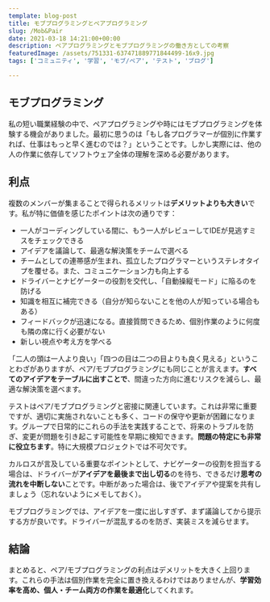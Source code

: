 ```yaml
---
template: blog-post
title: モブプログラミングとペアプログラミング
slug: /Mob&Pair
date: 2021-03-18 14:21:00+00:00
description: ペアプログラミングとモブプログラミングの働き方としての考察
featuredImage: /assets/751331-637471889771844499-16x9.jpg
tags: ['コミュニティ', '学習', 'モブ/ペア', 'テスト', 'ブログ']

---
```


## モブプログラミング

私の短い職業経験の中で、ペアプログラミングや時にはモブプログラミングを体験する機会がありました。最初に思うのは「もし各プログラマーが個別に作業すれば、仕事はもっと早く進むのでは？」ということです。しかし実際には、他の人の作業に依存してソフトウェア全体の理解を深める必要があります。

## 利点

複数のメンバーが集まることで得られるメリットは**デメリットよりも大きい**です。私が特に価値を感じたポイントは次の通りです：

* 一人がコーディングしている間に、もう一人がレビューしてIDEが見逃すミスをチェックできる
* アイデアを議論して、最適な解決策をチームで選べる
* チームとしての連帯感が生まれ、孤立したプログラマーというステレオタイプを覆せる。また、コミュニケーション力も向上する
* ドライバーとナビゲーターの役割を交代し、「自動操縦モード」に陥るのを防げる
* 知識を相互に補完できる（自分が知らないことを他の人が知っている場合もある）
* フィードバックが迅速になる。直接質問できるため、個別作業のように何度も隣の席に行く必要がない
* 新しい視点や考え方を学べる

「二人の頭は一人より良い」「四つの目は二つの目よりも良く見える」ということわざがありますが、ペア/モブプログラミングにも同じことが言えます。**すべてのアイデアをテーブルに出すことで**、間違った方向に進むリスクを減らし、最適な解決策を選べます。

テストはペア/モブプログラミングと密接に関連しています。これは非常に重要ですが、適切に実施されないことも多く、コードの保守や更新が困難になります。グループで日常的にこれらの手法を実践することで、将来のトラブルを防ぎ、変更が問題を引き起こす可能性を早期に検知できます。**問題の特定にも非常に役立ちます**。特に大規模プロジェクトでは不可欠です。

カルロスが言及している重要なポイントとして、ナビゲーターの役割を担当する場合は、ドライバーが**アイデアを最後まで出し切る**のを待ち、できるだけ**思考の流れを中断しない**ことです。中断があった場合は、後でアイデアや提案を共有しましょう（忘れないようにメモしておく）。

モブプログラミングでは、アイデアを一度に出しすぎず、まず議論してから提示する方が良いです。ドライバーが混乱するのを防ぎ、実装ミスを減らせます。

## 結論

まとめると、ペア/モブプログラミングの利点はデメリットを大きく上回ります。これらの手法は個別作業を完全に置き換えるわけではありませんが、**学習効率を高め、個人・チーム両方の作業を最適化**してくれます。
